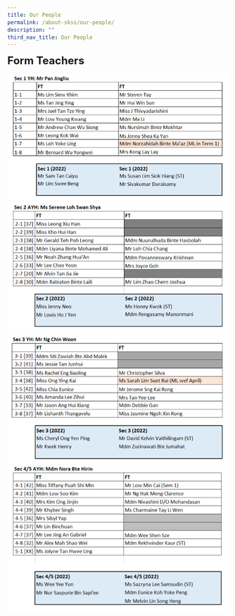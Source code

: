 ```yaml
---
title: Our People
permalink: /about-skss/our-people/
description: ""
third_nav_title: Our People
---
```


**<font size=5>Form Teachers</font>**

![](/images/ABOUT%20SKSS/22%20FT%20S1.png)
![](/images/ABOUT%20SKSS/22%20FT%20S2.png)
![](/images/ABOUT%20SKSS/22%20FT%20S3.png)
![](/images/ABOUT%20SKSS/22%20FT%20S4.png)